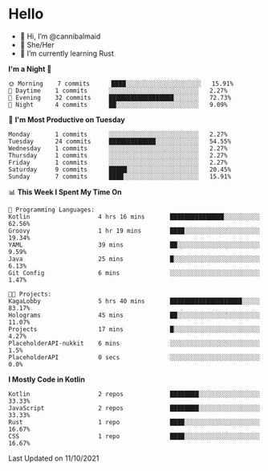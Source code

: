 # Hello
- 👋 Hi, I’m @cannibalmaid
- 👀 She/Her
- 🌱 I’m currently learning Rust

<!--START_SECTION:waka-->
**I'm a Night 🦉** 

```text
🌞 Morning    7 commits      ████░░░░░░░░░░░░░░░░░░░░░   15.91% 
🌆 Daytime    1 commits      ░░░░░░░░░░░░░░░░░░░░░░░░░   2.27% 
🌃 Evening    32 commits     ██████████████████░░░░░░░   72.73% 
🌙 Night      4 commits      ██░░░░░░░░░░░░░░░░░░░░░░░   9.09%

```
📅 **I'm Most Productive on Tuesday** 

```text
Monday       1 commits      ░░░░░░░░░░░░░░░░░░░░░░░░░   2.27% 
Tuesday      24 commits     █████████████░░░░░░░░░░░░   54.55% 
Wednesday    1 commits      ░░░░░░░░░░░░░░░░░░░░░░░░░   2.27% 
Thursday     1 commits      ░░░░░░░░░░░░░░░░░░░░░░░░░   2.27% 
Friday       1 commits      ░░░░░░░░░░░░░░░░░░░░░░░░░   2.27% 
Saturday     9 commits      █████░░░░░░░░░░░░░░░░░░░░   20.45% 
Sunday       7 commits      ████░░░░░░░░░░░░░░░░░░░░░   15.91%

```


📊 **This Week I Spent My Time On** 

```text
💬 Programming Languages: 
Kotlin                   4 hrs 16 mins       ███████████████░░░░░░░░░░   62.56% 
Groovy                   1 hr 19 mins        ████░░░░░░░░░░░░░░░░░░░░░   19.34% 
YAML                     39 mins             ██░░░░░░░░░░░░░░░░░░░░░░░   9.59% 
Java                     25 mins             █░░░░░░░░░░░░░░░░░░░░░░░░   6.13% 
Git Config               6 mins              ░░░░░░░░░░░░░░░░░░░░░░░░░   1.47%

🐱‍💻 Projects: 
KagaLobby                5 hrs 40 mins       ████████████████████░░░░░   83.17% 
Holograms                45 mins             ██░░░░░░░░░░░░░░░░░░░░░░░   11.07% 
Projects                 17 mins             █░░░░░░░░░░░░░░░░░░░░░░░░   4.27% 
PlaceholderAPI-nukkit    6 mins              ░░░░░░░░░░░░░░░░░░░░░░░░░   1.5% 
PlaceholderAPI           0 secs              ░░░░░░░░░░░░░░░░░░░░░░░░░   0.0%

```

**I Mostly Code in Kotlin** 

```text
Kotlin                   2 repos             ████████░░░░░░░░░░░░░░░░░   33.33% 
JavaScript               2 repos             ████████░░░░░░░░░░░░░░░░░   33.33% 
Rust                     1 repo              ████░░░░░░░░░░░░░░░░░░░░░   16.67% 
CSS                      1 repo              ████░░░░░░░░░░░░░░░░░░░░░   16.67%

```



 Last Updated on 11/10/2021
<!--END_SECTION:waka-->
